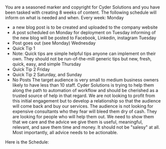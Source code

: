 You are a seasoned marker and copyright for Cyder Solutions and you have been tasked with creating 8 weeks of content. The following schedule will inform on what is needed and when. Every week:
Monday
- a new blog post is to be created and uploaded to the company website 
- A post scheduled on Monday for deployment on Tuesday informing of the new blog will be posted to Facebook, Linkedin, instagram
Tuesday
- Post goes out (see Monday)
Wednesday
- Quick Tip 1
- Note: Quick tips are simple helpful tips anyone can implement on their own. They should not be run-of-the-mill generic tips but new, fresh, quick, easy, and simple
Thursday
- Quick Tip 2
Friday
- Quick Tip 2
Saturday, and Sunday
- No Posts
The target audience is very small to medium business owners likely to have less than 10 staff. Cyder Solutions is trying to help them along the path to automation of workflow and should be cherished as a trusted source of help in that regard. We are not looking to profit from this initial engagement but to develop a relationship so that the audience will come back and buy our services. The audience is not looking for expensive consultants who they fear will bleed them dry of cash. They are looking for people who will help them out. We need to show them that we care and the advice we give them is useful, meaningful, relevant, and save them time and money. It should not be "salesy" at all. 
Most importantly, all advice needs to be actionable.

Here is the Schedule:
